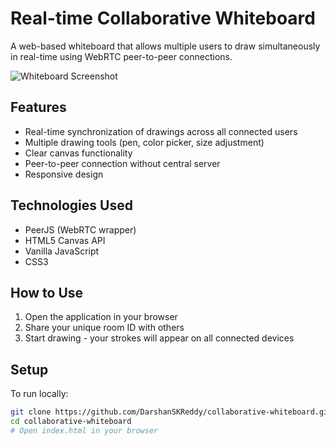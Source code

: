 # Real-time Collaborative Whiteboard

A web-based whiteboard that allows multiple users to draw simultaneously in real-time using WebRTC peer-to-peer connections.

![Whiteboard Screenshot](screenshot.png)

## Features

- Real-time synchronization of drawings across all connected users
- Multiple drawing tools (pen, color picker, size adjustment)
- Clear canvas functionality
- Peer-to-peer connection without central server
- Responsive design

## Technologies Used

- PeerJS (WebRTC wrapper)
- HTML5 Canvas API
- Vanilla JavaScript
- CSS3

## How to Use

1. Open the application in your browser
2. Share your unique room ID with others
3. Start drawing - your strokes will appear on all connected devices

## Setup

To run locally:

```bash
git clone https://github.com/DarshanSKReddy/collaborative-whiteboard.git
cd collaborative-whiteboard
# Open index.html in your browser
